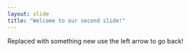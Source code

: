 ```yaml
---
layout: slide
title: "Welcome to our second slide!"
---
```

Replaced with something new
use the left arrow to go back!
